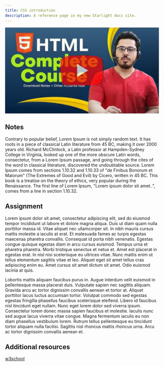 ```yaml
---
title: CSS introduction
description: A reference page in my new Starlight docs site.
---
```


[![xyz](../../../assets/harryimg.jpeg)](https://youtu.be/BsDoLVMnmZs?si=HnNVBpm-EzkVLH_y)

## Notes
Contrary to popular belief, Lorem Ipsum is not simply random text. It has roots in a piece of classical Latin literature from 45 BC, making it over 2000 years old. Richard McClintock, a Latin professor at Hampden-Sydney College in Virginia, looked up one of the more obscure Latin words, consectetur, from a Lorem Ipsum passage, and going through the cites of the word in classical literature, discovered the undoubtable source. Lorem Ipsum comes from sections 1.10.32 and 1.10.33 of "de Finibus Bonorum et Malorum" (The Extremes of Good and Evil) by Cicero, written in 45 BC. This book is a treatise on the theory of ethics, very popular during the Renaissance. The first line of Lorem Ipsum, "Lorem ipsum dolor sit amet..", comes from a line in section 1.10.32.

## Assignment
Lorem ipsum dolor sit amet, consectetur adipiscing elit, sed do eiusmod tempor incididunt ut labore et dolore magna aliqua. Duis ut diam quam nulla porttitor massa id. Vitae aliquet nec ullamcorper sit. In nibh mauris cursus mattis molestie a iaculis at erat. Et malesuada fames ac turpis egestas maecenas pharetra convallis. Consequat id porta nibh venenatis. Egestas congue quisque egestas diam in arcu cursus euismod. Tempus urna et pharetra pharetra. Morbi tristique senectus et netus et. Amet est placerat in egestas erat. In nisl nisi scelerisque eu ultrices vitae. Nunc mattis enim ut tellus elementum sagittis vitae et leo. Aliquet eget sit amet tellus cras adipiscing enim eu. Amet cursus sit amet dictum sit amet. Odio euismod lacinia at quis.

Lobortis mattis aliquam faucibus purus in. Augue interdum velit euismod in pellentesque massa placerat duis. Vulputate sapien nec sagittis aliquam. Gravida arcu ac tortor dignissim convallis aenean et tortor at. Aliquet porttitor lacus luctus accumsan tortor. Volutpat commodo sed egestas egestas fringilla phasellus faucibus scelerisque eleifend. Libero id faucibus nisl tincidunt eget nullam. Nunc eget lorem dolor sed viverra ipsum. Consectetur lorem donec massa sapien faucibus et molestie. Iaculis nunc sed augue lacus viverra vitae congue. Magna fermentum iaculis eu non diam phasellus vestibulum lorem. Rutrum tellus pellentesque eu tincidunt tortor aliquam nulla facilisi. Sagittis nisl rhoncus mattis rhoncus urna. Arcu ac tortor dignissim convallis aenean et.

## Additional resources
[w3school](https://www.w3schools.com/html/html_intro.asp)


